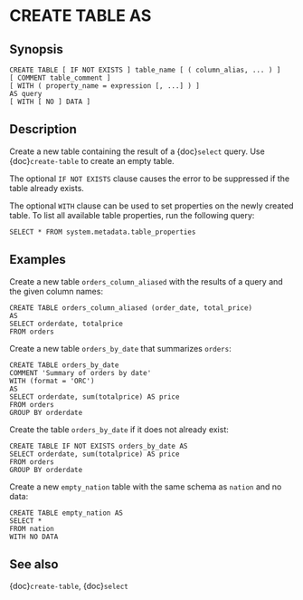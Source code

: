 # CREATE TABLE AS

## Synopsis

```text
CREATE TABLE [ IF NOT EXISTS ] table_name [ ( column_alias, ... ) ]
[ COMMENT table_comment ]
[ WITH ( property_name = expression [, ...] ) ]
AS query
[ WITH [ NO ] DATA ]
```

## Description

Create a new table containing the result of a {doc}`select` query.
Use {doc}`create-table` to create an empty table.

The optional `IF NOT EXISTS` clause causes the error to be
suppressed if the table already exists.

The optional `WITH` clause can be used to set properties
on the newly created table.  To list all available table
properties, run the following query:

```
SELECT * FROM system.metadata.table_properties
```

## Examples

Create a new table `orders_column_aliased` with the results of a query and the given column names:

```
CREATE TABLE orders_column_aliased (order_date, total_price)
AS
SELECT orderdate, totalprice
FROM orders
```

Create a new table `orders_by_date` that summarizes `orders`:

```
CREATE TABLE orders_by_date
COMMENT 'Summary of orders by date'
WITH (format = 'ORC')
AS
SELECT orderdate, sum(totalprice) AS price
FROM orders
GROUP BY orderdate
```

Create the table `orders_by_date` if it does not already exist:

```
CREATE TABLE IF NOT EXISTS orders_by_date AS
SELECT orderdate, sum(totalprice) AS price
FROM orders
GROUP BY orderdate
```

Create a new `empty_nation` table with the same schema as `nation` and no data:

```
CREATE TABLE empty_nation AS
SELECT *
FROM nation
WITH NO DATA
```

## See also

{doc}`create-table`, {doc}`select`
